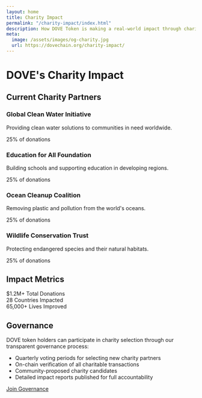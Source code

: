 ```yaml
---
layout: home
title: Charity Impact
permalink: "/charity-impact/index.html"
description: How DOVE Token is making a real-world impact through charitable donations generated by blockchain transactions.
meta:
  image: /assets/images/og-charity.jpg
  url: https://dovechain.org/charity-impact/
---
```


<div class="container mx-auto px-4 py-16 max-w-7xl">
  <h1 class="text-4xl md:text-5xl font-bold text-center mb-8">DOVE's Charity Impact</h1>
  
  <div class="bg-gray-900 rounded-lg p-8 mb-8 shadow-lg">
    <h2 class="text-2xl font-semibold mb-4">Current Charity Partners</h2>
    <div class="grid grid-cols-1 md:grid-cols-2 gap-6">
      <div class="border border-gray-700 rounded-lg p-4">
        <h3 class="text-xl font-medium mb-2">Global Clean Water Initiative</h3>
        <p class="mb-3">Providing clean water solutions to communities in need worldwide.</p>
        <div class="text-blue-400 font-medium">25% of donations</div>
      </div>
      <div class="border border-gray-700 rounded-lg p-4">
        <h3 class="text-xl font-medium mb-2">Education for All Foundation</h3>
        <p class="mb-3">Building schools and supporting education in developing regions.</p>
        <div class="text-blue-400 font-medium">25% of donations</div>
      </div>
      <div class="border border-gray-700 rounded-lg p-4">
        <h3 class="text-xl font-medium mb-2">Ocean Cleanup Coalition</h3>
        <p class="mb-3">Removing plastic and pollution from the world's oceans.</p>
        <div class="text-blue-400 font-medium">25% of donations</div>
      </div>
      <div class="border border-gray-700 rounded-lg p-4">
        <h3 class="text-xl font-medium mb-2">Wildlife Conservation Trust</h3>
        <p class="mb-3">Protecting endangered species and their natural habitats.</p>
        <div class="text-blue-400 font-medium">25% of donations</div>
      </div>
    </div>
  </div>

  <div class="bg-gray-900 rounded-lg p-8 mb-8 shadow-lg">
    <h2 class="text-2xl font-semibold mb-4">Impact Metrics</h2>
    <div class="grid grid-cols-1 md:grid-cols-3 gap-6 text-center">
      <div class="p-4">
        <span class="block text-3xl font-bold text-blue-400 mb-2">$1.2M+</span>
        <span class="text-sm text-gray-300">Total Donations</span>
      </div>
      <div class="p-4">
        <span class="block text-3xl font-bold text-blue-400 mb-2">28</span>
        <span class="text-sm text-gray-300">Countries Impacted</span>
      </div>
      <div class="p-4">
        <span class="block text-3xl font-bold text-blue-400 mb-2">65,000+</span>
        <span class="text-sm text-gray-300">Lives Improved</span>
      </div>
    </div>
  </div>

  <div class="bg-gray-900 rounded-lg p-8 shadow-lg">
    <h2 class="text-2xl font-semibold mb-4">Governance</h2>
    <p class="mb-4">DOVE token holders can participate in charity selection through our transparent governance process:</p>
    <ul class="list-disc pl-6 space-y-2 mb-6">
      <li>Quarterly voting periods for selecting new charity partners</li>
      <li>On-chain verification of all charitable transactions</li>
      <li>Community-proposed charity candidates</li>
      <li>Detailed impact reports published for full accountability</li>
    </ul>
    <div class="text-center">
      <a href="#" class="inline-block bg-blue-600 hover:bg-blue-700 text-white font-medium py-2 px-6 rounded-full transition">Join Governance</a>
    </div>
  </div>
</div>
